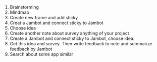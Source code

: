1. Brainstorming
2. Mindmap
3. Create new frame and add sticky
4. Creat a Jambot and connect sticky to Jambot
5. Choose idea
6. Create another note about survey anything of your project
7. Create a Jambot and connect sticky to Jambot, choose idea.
8. Get this idea and survey. Then write feedback to note and summarize feedback by Jambot
9. Search about some app similar